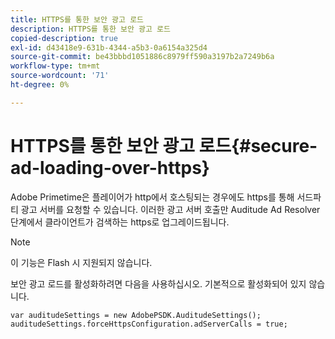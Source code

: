 ```yaml
---
title: HTTPS를 통한 보안 광고 로드
description: HTTPS를 통한 보안 광고 로드
copied-description: true
exl-id: d43418e9-631b-4344-a5b3-0a6154a325d4
source-git-commit: be43bbbd1051886c8979ff590a3197b2a7249b6a
workflow-type: tm+mt
source-wordcount: '71'
ht-degree: 0%

---
```


# HTTPS를 통한 보안 광고 로드{#secure-ad-loading-over-https}

Adobe Primetime은 플레이어가 http에서 호스팅되는 경우에도 https를 통해 서드파티 광고 서버를 요청할 수 있습니다. 이러한 광고 서버 호출만 Auditude Ad Resolver 단계에서 클라이언트가 검색하는 https로 업그레이드됩니다.

>[!NOTE]
>
>이 기능은 Flash 시 지원되지 않습니다.

보안 광고 로드를 활성화하려면 다음을 사용하십시오. 기본적으로 활성화되어 있지 않습니다.

```
var auditudeSettings = new AdobePSDK.AuditudeSettings(); 
auditudeSettings.forceHttpsConfiguration.adServerCalls = true;
```
